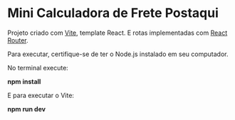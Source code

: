 # Mini Calculadora de Frete Postaqui



Projeto criado com [Vite](https://pt.vitejs.dev/), template React. E rotas implementadas com [React Router](https://reactrouter.com/en/main/start/tutorial).


Para executar, certifique-se de ter o Node.js instalado em seu computador.

No terminal execute:

**npm install**

E para executar o Vite:

**npm run dev**
